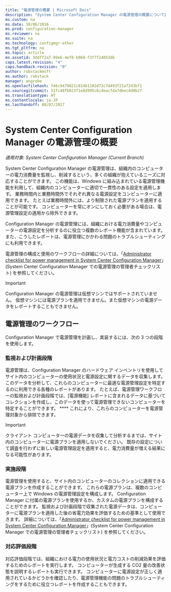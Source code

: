 ```yaml
---
title: "電源管理の概要 | Microsoft Docs"
description: "System Center Configuration Manager の電源管理の概要について説明します。"
ms.custom: na
ms.date: 10/06/2016
ms.prod: configuration-manager
ms.reviewer: na
ms.suite: na
ms.technology: configmgr-other
ms.tgt_pltfrm: na
ms.topic: article
ms.assetid: 3ddff2a7-99eb-4ef8-b969-f3f7f24053db
caps.latest.revision: "4"
caps.handback.revision: "0"
author: robstackmsft
ms.author: robstack
manager: angrobe
ms.openlocfilehash: f46c9479021c814b1102d72c7d493f21a7243bf1
ms.sourcegitcommit: 51fc48fb023f1e8d995c6c4eacfda7dbec4d0b2f
ms.translationtype: HT
ms.contentlocale: ja-JP
ms.lasthandoff: 08/07/2017
---
```

# <a name="introduction-to-power-management-in-system-center-configuration-manager"></a>System Center Configuration Manager の電源管理の概要

*適用対象: System Center Configuration Manager (Current Branch)*

System Center Configuration Manager の電源管理は、組織内のコンピューターの電力消費量を監視し、削減するという、多くの組織が抱えているニーズに対応することができます。 この機能は、Windows に組み込まれている電源管理機能を利用して、組織内のコンピューターに適切で一貫性のある設定を適用します。 業務時間内と業務時間外でそれぞれ異なる電源設定をコンピューターに適用できます。 たとえば業務時間外には、より制限された電源プランを適用することが可能です。 コンピューターを常にオンにしておく必要がある場合は、電源管理設定の適用から除外できます。  

 Configuration Manager の電源管理には、組織における電力消費量やコンピューターの電源設定を分析するのに役立つ複数のレポート機能が含まれています。 また、こうしたレポートは、電源管理にかかわる問題のトラブルシューティングにも利用できます。  

 電源管理の構成と使用のワークフローの詳細については、「[Administrator checklist for power management in System Center Configuration Manager](../../../../core/clients/manage/power/administrator-checklist-for-power-management.md)」(System Center Configuration Manager での電源管理の管理者チェックリスト) を参照してください。  

> [!IMPORTANT]  
>  Configuration Manager の電源管理は仮想マシンではサポートされていません。 仮想マシンには電源プランを適用できません。また仮想マシンの電源データをレポートすることもできません。  

## <a name="the-power-management-workflow"></a>電源管理のワークフロー  
 Configuration Manager で電源管理を計画し、実装するには、次の 3 つの段階を使用します。  

### <a name="monitoring-and-planning-phase"></a>監視および計画段階  
 電源管理は、Configuration Manager のハードウェア インベントリを使用してサイト内のコンピューターの使用状況と電源設定に関するデータを収集します。 このデータを分析して、これらのコンピューターに最適な電源管理設定を特定するのに利用できる各種のレポートがあります。 たとえば、電源管理ワークフローの監視および計画段階では、[電源機能] レポートに含まれるデータに基づいてコレクションを作成し、このデータを使って電源管理できないコンピューターを特定することができます。 **** これにより、これらのコンピューターを電源管理対象から排除できます。  

> [!IMPORTANT]  
>  クライアント コンピューターの電源データを収集して分析するまでは、サイト内のコンピューターに電源プランを適用しないでください。 既存の設定について調査を行わずに新しい電源管理設定を適用すると、電力消費量が増える結果になる可能性があります。  

### <a name="enforcement-phase"></a>実施段階  
 電源管理を使用すると、サイト内のコンピューターのコレクションに適用できる電源プランを作成することができます。 これらの電源プランは、複数のコンピューター上で Windows の電源管理設定を構成します。 Configuration Manager に付属の電源プランを使用するか、カスタムの電源プランを構成することができます。 監視および計画段階で収集された電源データは、コンピューターに電源プランを適用した後の省電力効果を評価するための基準として使用できます。 詳細については、「[Administrator checklist for power management in System Center Configuration Manager](../../../../core/clients/manage/power/administrator-checklist-for-power-management.md)」(System Center Configuration Manager での電源管理の管理者チェックリスト) を参照してください。  

### <a name="compliance-phase"></a>対応評価段階  
 対応評価段階では、組織における電力の使用状況と電力コストの削減効果を評価するためのレポートを実行します。 コンピューターが生成する CO2 量の改善状態を説明するレポートも実行できます。 コンピューターに電源設定が正しく適用されているかどうかを確認したり、電源管理機能の問題のトラブルシューティングをするために役立つレポートを作成することもできます。  
